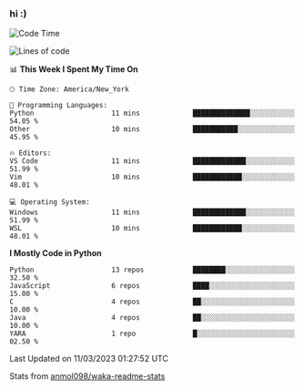 ### hi :)

<!--START_SECTION:waka-->
![Code Time](http://img.shields.io/badge/Code%20Time-955%20hrs%2010%20mins-blue)

![Lines of code](https://img.shields.io/badge/From%20Hello%20World%20I%27ve%20Written-2.0%20million%20lines%20of%20code-blue)

📊 **This Week I Spent My Time On** 

```text
🕑︎ Time Zone: America/New_York

💬 Programming Languages: 
Python                   11 mins             ██████████████░░░░░░░░░░░   54.05 % 
Other                    10 mins             ███████████░░░░░░░░░░░░░░   45.95 % 

🔥 Editors: 
VS Code                  11 mins             █████████████░░░░░░░░░░░░   51.99 % 
Vim                      10 mins             ████████████░░░░░░░░░░░░░   48.01 % 

💻 Operating System: 
Windows                  11 mins             █████████████░░░░░░░░░░░░   51.99 % 
WSL                      10 mins             ████████████░░░░░░░░░░░░░   48.01 % 
```

**I Mostly Code in Python** 

```text
Python                   13 repos            ████████░░░░░░░░░░░░░░░░░   32.50 % 
JavaScript               6 repos             ████░░░░░░░░░░░░░░░░░░░░░   15.00 % 
C                        4 repos             ██░░░░░░░░░░░░░░░░░░░░░░░   10.00 % 
Java                     4 repos             ██░░░░░░░░░░░░░░░░░░░░░░░   10.00 % 
YARA                     1 repo              █░░░░░░░░░░░░░░░░░░░░░░░░   02.50 % 
```




 Last Updated on 11/03/2023 01:27:52 UTC
<!--END_SECTION:waka-->

Stats from [anmol098/waka-readme-stats](https://github.com/anmol098/waka-readme-stats)